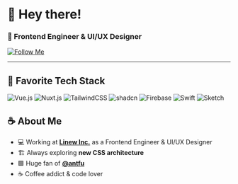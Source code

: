 # 👋 Hey there!
### 🚀 Frontend Engineer & UI/UX Designer  

[![Follow Me](https://img.shields.io/github/followers/your-username?label=Follow%20Me&style=social)](https://github.com/your-username)

---

## 💙 Favorite Tech Stack
![Vue.js](https://img.shields.io/badge/-Vue.js-4FC08D?style=flat-square&logo=vue.js&logoColor=white)
![Nuxt.js](https://img.shields.io/badge/-Nuxt.js-00C58E?style=flat-square&logo=nuxt.js&logoColor=white)
![TailwindCSS](https://img.shields.io/badge/-TailwindCSS-06B6D4?style=flat-square&logo=tailwindcss&logoColor=white)
![shadcn](https://img.shields.io/badge/-shadcn-000000?style=flat-square)
![Firebase](https://img.shields.io/badge/-Firebase-FFCA28?style=flat-square&logo=firebase)
![Swift](https://img.shields.io/badge/-Swift-FA7343?style=flat-square&logo=swift&logoColor=white)
![Sketch](https://img.shields.io/badge/-Sketch-F7B500?style=flat-square&logo=sketch&logoColor=white)

## ☕ About Me
- 💻 Working at **[Linew Inc.](https://your-company-website.com)** as a Frontend Engineer & UI/UX Designer  
- 🏗 Always exploring **new CSS architecture**
- 🟩 Huge fan of **[@antfu](https://github.com/antfu)**
- ☕ Coffee addict & code lover
